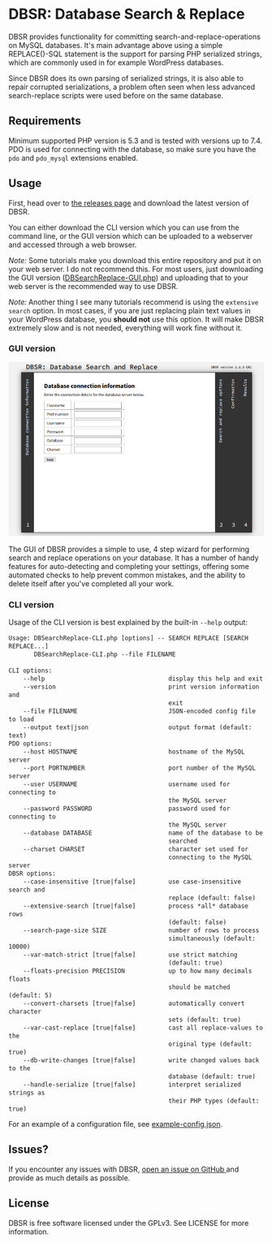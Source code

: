 # DBSR: Database Search & Replace

DBSR provides functionality for committing search-and-replace-operations on
MySQL databases. It's main advantage above using a simple REPLACE()-SQL
statement is the support for parsing PHP serialized strings, which are commonly
used in for example WordPress databases.

Since DBSR does its own parsing of serialized strings, it is also able to repair
corrupted serializations, a problem often seen when less advanced search-replace
scripts were used before on the same database.

## Requirements
Minimum supported PHP version is 5.3 and is tested with versions up to 7.4. PDO
is used for connecting with the database, so make sure you have the `pdo` and
`pdo_mysql` extensions enabled.

## Usage
First, head over to [the releases page](https://github.com/DvdGiessen/DBSR/releases)
and download the latest version of DBSR.

You can either download the CLI version which you can use from the command
line, or the GUI version which can be uploaded to a webserver and accessed
through a web browser.

*Note:* Some tutorials make you download this entire repository and put it on
your web server. I do not recommend this. For most users, just downloading the
GUI version ([DBSearchReplace-GUI.php](https://github.com/DvdGiessen/DBSR/releases))
and uploading that to your web server is the recommended way to use DBSR.

*Note:* Another thing I see many tutorials recommend is using the `extensive
search` option. In most cases, if you are just replacing plain text values
in your WordPress database, you **should not** use this option. It will make
DBSR extremely slow and is not needed, everything will work fine without it.

### GUI version
![Screenshot of the DBSR GUI](screenshot.png)

The GUI of DBSR provides a simple to use, 4 step wizard for performing search
and replace operations on your database. It has a number of handy features for
auto-detecting and completing your settings, offering some automated checks to
help prevent common mistakes, and the ability to delete itself after you've
completed all your work.

### CLI version
Usage of the CLI version is best explained by the built-in `--help` output:

```
Usage: DBSearchReplace-CLI.php [options] -- SEARCH REPLACE [SEARCH REPLACE...]
       DBSearchReplace-CLI.php --file FILENAME

CLI options:
    --help                                  display this help and exit
    --version                               print version information and
                                            exit
    --file FILENAME                         JSON-encoded config file to load
    --output text|json                      output format (default: text)
PDO options:
    --host HOSTNAME                         hostname of the MySQL server
    --port PORTNUMBER                       port number of the MySQL server
    --user USERNAME                         username used for connecting to
                                            the MySQL server
    --password PASSWORD                     password used for connecting to
                                            the MySQL server
    --database DATABASE                     name of the database to be
                                            searched
    --charset CHARSET                       character set used for
                                            connecting to the MySQL server
DBSR options:
    --case-insensitive [true|false]         use case-insensitive search and
                                            replace (default: false)
    --extensive-search [true|false]         process *all* database rows
                                            (default: false)
    --search-page-size SIZE                 number of rows to process
                                            simultaneously (default: 10000)
    --var-match-strict [true|false]         use strict matching
                                            (default: true)
    --floats-precision PRECISION            up to how many decimals floats
                                            should be matched (default: 5)
    --convert-charsets [true|false]         automatically convert character
                                            sets (default: true)
    --var-cast-replace [true|false]         cast all replace-values to the
                                            original type (default: true)
    --db-write-changes [true|false]         write changed values back to the
                                            database (default: true)
    --handle-serialize [true|false]         interpret serialized strings as
                                            their PHP types (default: true)
```

For an example of a configuration file, see [example-config.json](example-config.json).

## Issues?
If you encounter any issues with DBSR, [open an issue on GitHub
](https://github.com/DvdGiessen/DBSR/issues/new) and provide as much details as
possible.

## License
DBSR is free software licensed under the GPLv3. See LICENSE for more information.
